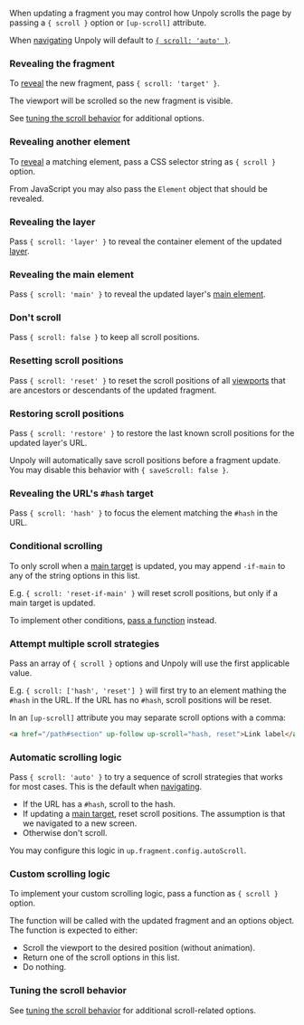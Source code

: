When updating a fragment you may control how Unpoly scrolls the page by passing a `{ scroll }` option or `[up-scroll]` attribute.

When [navigating](https://unpoly.com/navigation) Unpoly will default to [`{ scroll: 'auto' }`](#automatic-scrolling-logic).

### Revealing the fragment

To [reveal](https://unpoly.com/up.reveal) the new fragment, pass `{ scroll: 'target' }`.

The viewport will be scrolled so the new fragment is visible.

See [tuning the scroll behavior](https://unpoly.com/scroll-tuning) for additional options.

### Revealing another element

To [reveal](https://unpoly.com/up.reveal) a matching element, pass a CSS selector string as `{ scroll }` option.

From JavaScript you may also pass the `Element` object that should be revealed.

### Revealing the layer

Pass `{ scroll: 'layer' }` to reveal the container element of the updated [layer](https://unpoly.com/up.layer).

### Revealing the main element

Pass `{ scroll: 'main' }` to reveal the updated layer's [main element](https://unpoly.com/up-main).

### Don't scroll

Pass `{ scroll: false }` to keep all scroll positions.

### Resetting scroll positions

Pass `{ scroll: 'reset' }` to reset the scroll positions of all [viewports](https://unpoly.com/up.viewport) that are ancestors or descendants of the updated fragment.

### Restoring scroll positions

Pass `{ scroll: 'restore' }` to restore the last known scroll positions for the updated layer's URL.

Unpoly will automatically save scroll positions before a fragment update.
You may disable this behavior with `{ saveScroll: false }`.

### Revealing the URL's `#hash` target

Pass `{ scroll: 'hash' }` to focus the element matching the `#hash` in the URL.

### Conditional scrolling

To only scroll when a [main target](https://unpoly.com/up-main) is updated,
you may append `-if-main` to any of the string options in this list.

E.g. `{ scroll: 'reset-if-main' }` will reset scroll positions, but only if a main target is updated.

To implement other conditions, [pass a function](#custom-scrolling-logic) instead.

### Attempt multiple scroll strategies

Pass an array of `{ scroll }` options and Unpoly will use the first applicable value.

E.g. `{ scroll: ['hash', 'reset'] }` will first try to an element mathing the `#hash` in the URL.
If the URL has no `#hash`, scroll positions will be reset.

In an `[up-scroll]` attribute you may separate scroll options with a comma:

```html
<a href="/path#section" up-follow up-scroll="hash, reset">Link label</a>
```

### Automatic scrolling logic

Pass `{ scroll: 'auto' }` to try a sequence of scroll strategies that works for most cases.
This is the default when [navigating](https://unpoly.com/navigation).

- If the URL has a `#hash`, scroll to the hash.
- If updating a [main target](https://unpoly.com/up-main), reset scroll positions. The assumption is that we navigated to a new screen.
- Otherwise don't scroll.

You may configure this logic in `up.fragment.config.autoScroll`.

### Custom scrolling logic

To implement your custom scrolling logic, pass a function as `{ scroll }` option.

The function will be called with the updated fragment and an options object.
The function is expected to either:

- Scroll the viewport to the desired position (without animation).
- Return one of the scroll options in this list.
- Do nothing.

### Tuning the scroll behavior

See [tuning the scroll behavior](https://unpoly.com/scroll-tuning) for additional scroll-related options.
